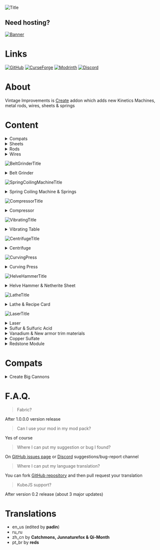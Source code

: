 ![Title](https://cdn.modrinth.com/data/S27aYArf/images/8ea3db8e08d47ab58df9a7483ec26673f1c2a45f.png)

## Need hosting?

[![Banner](https://www.bisecthosting.com/partners/custom-banners/25d79f00-76c2-4045-a231-62a85437014f.webp)](https://bisecthosting.com/thebadguy)

# Links

[![GitHub](https://cdn.modrinth.com/data/cached_images/ceeb2af61953a1741b4cc0a9ed98302e93e5f7e1.png)](https://github.com/Negodya1/Create-Vintage-Improvements)
[![CurseForge](https://cdn.modrinth.com/data/cached_images/742719616d0e8ce6fc10fbdae2b1eb0a24ea6ff2.png)](https://www.curseforge.com/minecraft/mc-mods/create-vintage-improvements)
[![Modrinth](https://cdn.modrinth.com/data/cached_images/a78e162b7b8065d2a35409066cd61e82ccc9e4fb.png)](https://modrinth.com/mod/create-vintage-improvements)
[![Discord](https://cdn.modrinth.com/data/cached_images/d293dd00bfd49134e3336d9137b4e5f858be2bd2.png)](https://discord.gg/u6TjVXGT3w)

# About

Vintage Improvements is [Create](https://modrinth.com/mod/create) addon which adds new Kinetics Machines, metal rods, wires, sheets & springs

# Content

<details>
<summary>Compats</summary>

Rods, wires, springs & sheets can be made from materials, that other mods provide. List of supported mods:
- [Ad Astra](https://modrinth.com/mod/ad-astra)
- [Create Crafts & Addtitions](https://modrinth.com/mod/createaddition)
- [Create: The Factory Must Grow](https://modrinth.com/mod/create-tfmg)
- [Mekanism](https://modrinth.com/mod/mekanism)
- [Tinker's Construct](https://modrinth.com/mod/tinkers-construct)
- [Thermal Expansion](https://modrinth.com/mod/thermal-foundation)
- [Destroy](https://modrinth.com/mod/destroy)
- [Twilight Forest](https://www.curseforge.com/minecraft/mc-mods/the-twilight-forest)
- [Create Big Cannons](https://modrinth.com/mod/create-big-cannons)

</details>


<details>
<summary>Sheets</summary>

Sheets can ba mede with pressing ingots

![Sheets List](https://cdn.modrinth.com/data/S27aYArf/images/2c3178cbd42c7429ba2695e6713e78a26ad5befb.png)


</details>


<details>
<summary>Rods</summary>

Rods can be made from plates.

![Workbench Craft](https://cdn.modrinth.com/data/S27aYArf/images/9b813c2a44185e1b0d691f4fec6a18a605c6ed1c.png)
![Rods List](https://cdn.modrinth.com/data/S27aYArf/images/ecea4c24bb885d957d8ec35c89ccab01fdc9af20.png)

If Create Crafts & Addtitions installed, this craft will be replaced by rolling with Rolling Mill.

![Rods Rolling](https://cdn.modrinth.com/data/Cn37AHDY/images/f19cd13f970acc0e58c2422e1f3859283f38dd8e.png)

This rods can be used in custom recipes in mod packs.

</details>

<details>
<summary>Wires</summary>

Wires can be made from rods.

![Workbench Craft](https://cdn.modrinth.com/data/Cn37AHDY/images/95ed215f1b0b193a979a188e88b1130c59ad8829.png)
![Wires List](https://cdn.modrinth.com/data/S27aYArf/images/5267cd4dce6c45c87c27eb9bd1c520264bf4997f.png)

If Create Crafts & Addtitions installed, this craft will be replaced by rolling with Rolling Mill.

![Rods Rolling](https://cdn.modrinth.com/data/Cn37AHDY/images/2eb278bfdfcfe597c324c9ae0670a0a36ac235b1.png)

This wires can be used in custom recipes in mod packs.

</details>

![BeltGrinderTitle](https://cdn.modrinth.com/data/S27aYArf/images/c16e888cc187f8800aadc508f773d5e17f352453.png)

<details>
<summary>Belt Grinder</summary>
Belt Grinder craft

![Grinder Belt](https://cdn.modrinth.com/data/Cn37AHDY/images/1a3fed0208be44db5197dc0cd1da437c4c4548bd.png)
![Belt Grinder](https://cdn.modrinth.com/data/Cn37AHDY/images/9238fb0479949a3141a82c216543d89d3cd35663.png)

Grinder provides **grinder polishing** recipes with speed limits (any, low, medium & high). For example: Polished Rose Quartz recipe requires low speed (16 RPM or less, can be configured), otherwise recipe won't work and (if configured) Rose Quartz will be destroyed

![Polishing Example](https://cdn.modrinth.com/data/Cn37AHDY/images/8baea855414a07c953e8bf72c09083d0906e9f19.png)

There is an option in the config file to turn on automatic recognition of sandpaper polishing recipes and speed limits for this recipes

Belt's appearance can be changed via right click with a Sand Paper. [Create Crafts & Addtitions](https://modrinth.com/mod/createaddition), [Create: SandPaper Overhaul](https://modrinth.com/mod/create-sandpaper-overhaul) are supported

</details>

![SpringCoilingMachineTitle](https://cdn.modrinth.com/data/S27aYArf/images/08fbda93181d500e38c01adcc23c24053f357cf4.png)

<details>
<summary>Spring Coiling Machine & Springs</summary>

Spring Coiling Machine craft

![Coiling Wheel](https://cdn.modrinth.com/data/Cn37AHDY/images/24e33647ac56515a4cd57c459e48c820f0a9be82.png)
![Spring Coiling Machine](https://cdn.modrinth.com/data/Cn37AHDY/images/38f5c354370006bdac29a22d1a899f15d58c8d97.png)

Grinder provides **coiling** recipes.

![Springs List](https://cdn.modrinth.com/data/S27aYArf/images/3b854dc6cd08721afd8e888478b60fad506a139a.png)
![Small Springs List](https://cdn.modrinth.com/data/S27aYArf/images/81634f2a2415adf8ae30a25419b759e5fbf97507.png)
![Coiling Example](https://cdn.modrinth.com/data/Cn37AHDY/images/060799a4b9c1c4acd5d78364f68c9d0f63b87e75.png)

</details>

![CompressorTitle](https://cdn.modrinth.com/data/S27aYArf/images/4546a2e5213e43a774c21b3ac2be0fe2c82893b4.png)

<details>
<summary>Compressor</summary>

Compressor craft

![Compressor](https://cdn.modrinth.com/data/Cn37AHDY/images/6cd74e40b96771b389a4986cec887e701d93e965.png)

Compressor works with Basin and have two operating modes: **Vacuumizing** and **Pressurizing**

![Vacuumizing Example](https://cdn.modrinth.com/data/S27aYArf/images/1813a8ca1dfc3cd73dccc1aa7676022047730e23.png)

Modes can be switched via right click with Wrench. Recipes may require fluids inside the Compressor internal tank, or may produce fluids into the Compressor internal tank

![Pressurizing Example](https://cdn.modrinth.com/data/S27aYArf/images/c0e5f8ec6f32dacbd45d9b25a013926f4117a3e6.png)

</details>

![VibratingTitle](https://cdn.modrinth.com/data/S27aYArf/images/b46886aaded7dd5b00efdbc1d9da3c83527caf51.png)

<details>
<summary>Vibrating Table</summary>

Vibrating Table craft

![Vibrating Table](https://cdn.modrinth.com/data/S27aYArf/images/1ae0a20ba25f863edf440710c53ad52f66661186.png)

Vibrating Table provides **vibrating** recipes

![Vibrating Example](https://cdn.modrinth.com/data/S27aYArf/images/fbe5c10b525cf7efd47a07d9e1b3259efdf6b284.png)

In config you can turn on **unpacking** and **leaves vibrating** recipes (enabled by default). Unpacking allows uncrafting storage blocks into materials by Vibrating Table. Vibrating leaves gives match drops

![Unpacking Example](https://cdn.modrinth.com/data/S27aYArf/images/80818a528e87f984b4896b3d37964e16e29eb2f3.png)

</details>

![CentrifugeTitle](https://cdn.modrinth.com/data/S27aYArf/images/6be4dbaee547ad596479a7c8085e7a39788a008f.png)

<details>
<summary>Centrifuge</summary>

Centrifuge craft

![Centrifuge craft](https://cdn.modrinth.com/data/S27aYArf/images/beeb6f5913c9bafd5d719eeb705862274f08e496.png)

Centrifuge needs 4 Basins intsalled to work and provides **centrifugation** recipes

![Centrifugation Example](https://cdn.modrinth.com/data/S27aYArf/images/3c989c8ceb3a7fff8a18053a05fe7020d460ea84.png)

</details>

![CurvingPress](https://cdn.modrinth.com/data/S27aYArf/images/36226e9d4b70979796a6c24c9ad949d065faf642.png)

<details>
<summary>Curving Press</summary>

Curving Press craft

![Curving Press craft](https://cdn.modrinth.com/data/S27aYArf/images/41477ad700bb5e4ffd19232a86206dbba4005fc9.png)

Curving Press provides **curving** recipes. Before work you must install one of Curving Heads. Different heads provides different recipes

![Curving Head Recipes](https://cdn.modrinth.com/data/S27aYArf/images/af24541d9c1f7bbdc3a977bc13824d3eec434a13.png)

Stonecutter crafts

![Curving Head Recipes 2](https://cdn.modrinth.com/data/S27aYArf/images/faa65cbb3b19d5abc7d00515a1ec752a301bc087.png)

You also can create custom heads, just add "vintageimprovements:curving_heads" tag to item

![Curving Example](https://cdn.modrinth.com/data/S27aYArf/images/f8d8d26cac5c57886b149fdd7a99adb1eba371cb.png)

In the config you can turn on automatic recognition of bucket-like recipes for Curving Press (enabled by default)

![Auto Curving Example](https://cdn.modrinth.com/data/S27aYArf/images/adece40ff73fc4263069df0224b237cac896abde.png)

Some recipes cause damage to the curving heads, auto recipes damage can be customized via config

</details>

![HelveHammerTitle](https://cdn.modrinth.com/data/S27aYArf/images/29b57204ae928f7195dd2d31dfd05b144c852267.png)

<details>
<summary>Helve Hammer & Netherite Sheet</summary>

Helve Hammer craft

![Helve Hammer](https://cdn.modrinth.com/data/S27aYArf/images/33b49c35e1373d36ebdf848c41b3a1c2cb4908d4.png)

Helve Hammer works with Smithing Table or Anvil. With Anvil (or blocks with "vintageimprovements:anvils" tag) Helve Hammer provides **hammering** recipes  

![Hammering Example](https://cdn.modrinth.com/data/S27aYArf/images/726b2018a7b64a65120c6dfa60e292905da943ab.png)

Netherite Sheet can be used in custom recipes in mod packs

![Netherite Sheet](https://cdn.modrinth.com/data/S27aYArf/images/13efd001b311ac446ed9c8c374fe26353bf83aa4.png)

With Smithing Table Helve Hammer provides **auto smithing** recipes

![Auto Smithing](https://cdn.modrinth.com/data/S27aYArf/images/0d132c200790c95f5d726860d358a33a35c0d65b.png)

Some recipes may require specific block instead of anvil, this block must have "vintageimprovements:custom_hammering_blocks" tag

</details>

![LatheTitle](https://cdn.modrinth.com/data/S27aYArf/images/e09b1bc895c804265c36d9ef53f0f0f53602fdbb.png)

<details>
<summary>Lathe & Recipe Card</summary>

Lathe craft

![Lathe craft](https://cdn.modrinth.com/data/S27aYArf/images/dd2ae6f7bd0f202d402deb4e242374fc9289164b.png)

Lathe provides **turning** recipes

![Turning Example](https://cdn.modrinth.com/data/S27aYArf/images/af24541d9c1f7bbdc3a977bc13824d3eec434a13.png)

Usually recipes are selected manually. But you can automate this process with the Recipe Card

![Recipe Card Recipe](https://cdn.modrinth.com/data/S27aYArf/images/f79af1ab9a6e7d19eca4c0b655dccdba7635cde2.png)

![Recipe Card Menu](https://cdn.modrinth.com/data/S27aYArf/images/7c38301fc6859fcb589fafb60885c54cc74d4d1c.png)

</details>

![LaserTitle](https://cdn.modrinth.com/data/S27aYArf/images/607b68885b6f72ba6cbd3c6273c509f9d0f5274c.png)

<details>
<summary>Laser</summary>

Laser craft

![Laser head craft](https://cdn.modrinth.com/data/S27aYArf/images/0958fe0bfa11781d26c9f530e44de5f35a963f69.png)

![Laser craft](https://cdn.modrinth.com/data/S27aYArf/images/831e8bd35186938943cbe99afe2adf47b148e255.png)

Laser provides **laser cutting** recipes

![Laser Cutting Example](https://cdn.modrinth.com/data/S27aYArf/images/64ba7d227841d359e33405c03643e0af40384f49.png)

Laser consumes energy during works (only if another mod that provides energy is installed). Vintage Improvements doesn't provides any energy sources, but any sources of Forge Energy is supported: [Mekanism](https://modrinth.com/mod/mekanism-generators), [Thermal Expansion](https://modrinth.com/mod/thermal-expansion), [Create Crafts & Additions](https://modrinth.com/mod/createaddition), [Botarium](https://modrinth.com/mod/botarium), [Immersive Engineering](https://modrinth.com/mod/immersiveengineering)

</details>

<details>
<summary>Sulfur & Sulfuric Acid</summary>

![Surfuric Items](https://cdn.modrinth.com/data/S27aYArf/images/5713cb088d9dab801482db3452d5b2128a4ce632.png)

Sulfur Chunks can be obtain by crushing Azurine, Scoria or Scorchia. Sulfur Chunks can be combined into Sulfur, that can be burned into Sulfur Dioxide

![Sulfur Burn](https://cdn.modrinth.com/data/S27aYArf/images/453118f8e45eb19ec9cf7849f162d565ce119f36.png)

Sulfur Dioxide with Iron/Vanadium nuggets can be transformed into Sulfur Trioxide

![Dioxide To Trioxide](https://cdn.modrinth.com/data/S27aYArf/images/27c137060f3d3c9dcba0c0179ec5403df80066fe.png)

And finally, Sulfur Trioxide with Water form Sulfuric Acid

![Sulfuric Acid](https://cdn.modrinth.com/data/S27aYArf/images/f1d6a0dfe325b560404515185afe447a914c4520.png)

</details>


<details>
<summary>Vanadium & New armor trim materials</summary>

![Vanadium Items](https://cdn.modrinth.com/data/S27aYArf/images/f8747e7986b057c759ddccd523648a71a60be893.png)

Vanadium Nuggets can be obtain by crushing Crimsite, Basalt or Tuff. Vanadium Ingots/Blocks can be crafted, thay can be used in Beacon as Payment/Base

![Armor Trims Example](https://cdn.modrinth.com/data/S27aYArf/images/f2e5208c1cc4512ff5817b2016164e75a1f12e1a.png)

Also you can use Vanadium and Create resources (Brass, Andesite Alloy, Zinc, Rose Quartz, Shadow Steel and Refined Radiance) as armor trim material

![Armor Trims Example 2](https://cdn.modrinth.com/data/S27aYArf/images/7cf02e1ccacd1e00822f23b1c8c3a1be5cd8276d.png)

</details>


<details>
<summary>Copper Sulfate</summary>

![Copper Sulfate](https://cdn.modrinth.com/data/S27aYArf/images/5bc46400a33b12bfe8964a5fffd43127dbcb7bde.png)

Copper Sulfate can be crafted by Pressurizing Copper Ingot with Water & Sulfuric Acid. Copper Sulfate can be used as Bone Meal

![Copper Sulfate Recipe](https://cdn.modrinth.com/data/S27aYArf/images/83d31ad5ea12c71248ab822f76f8f6636e9a1cae.png)

</details>


<details>
<summary>Redstone Module</summary>

![Redstone Module Recipe](https://cdn.modrinth.com/data/S27aYArf/images/96bf8223f5017940ca7cc126355ba40be3a87210.png)

Redstone Module can be attached to Centrifuge or Curving Press to allow generation of a redstone signal by this blocks using a comparator

</details>

# Compats


<details>
<summary>Create Big Cannons</summary>

[Create Big Cannons](https://modrinth.com/mod/create-big-cannons) Recoil Spring recipe changed with Coiling instead Pressing

![Recoil Spring](https://cdn.modrinth.com/data/S27aYArf/images/34b62078adc90edb311888071a6c0938fd04a8cd.png)

</details>

# F.A.Q.

> Fabric?

After 1.0.0.0 version release

> Can I use your mod in my mod pack?

Yes of course

> Where I can put my suggestion or bug I found?

On [GitHub issues page](https://github.com/Negodya1/Create-Vintage-Improvements/issues) or [Discord](https://discord.gg/W5fXSTtpfM) suggestions/bug-report channel

> Where I can put my language translation?

You can fork [GitHub repository](https://github.com/Negodya1/Create-Vintage-Improvements) and then pull request your translation

> KubeJS support?

After version 0.2 release (about 3 major updates)

# Translations

- en_us (edited by **padin**)
- ru_ru
- zh_cn by **Catchmons, Junnaturefox & Qi-Month**
- pt_br by **reds**